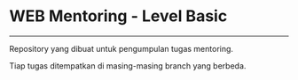 # WEB Mentoring - Level Basic

---

Repository yang dibuat untuk pengumpulan tugas mentoring.

Tiap tugas ditempatkan di masing-masing branch yang berbeda.
